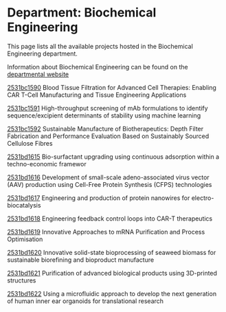 # Department: **Biochemical Engineering**

This page lists all the available projects hosted in the Biochemical Engineering department.

Information about Biochemical Engineering can be found on the [departmental website](https://www.ucl.ac.uk/biochemical-engineering)

[2531bc1590](../projects/2531bc1590.md) Blood Tissue Filtration for Advanced Cell Therapies: Enabling CAR T-Cell Manufacturing and Tissue Engineering Applications

[2531bc1591](../projects/2531bc1591.md) High-throughput screening of mAb formulations to identify sequence/excipient determinants of stability using machine learning

[2531bc1592](../projects/2531bc1592.md) Sustainable Manufacture of Biotherapeutics: Depth Filter Fabrication and Performance Evaluation Based on Sustainably Sourced Cellulose Fibres

[2531bd1615](../projects/2531bd1615.md) Bio-surfactant upgrading using continuous adsorption within a techno-economic framewor

[2531bd1616](../projects/2531bd1616.md) Development of small-scale adeno-associated virus vector (AAV) production using Cell-Free Protein Synthesis (CFPS) technologies

[2531bd1617](../projects/2531bd1617.md) Engineering and production of protein nanowires for electro-biocatalysis

[2531bd1618](../projects/2531bd1618.md) Engineering feedback control loops into CAR-T therapeutics

[2531bd1619](../projects/2531bd1619.md) Innovative Approaches to mRNA Purification and Process Optimisation

[2531bd1620](../projects/2531bd1620.md) Innovative solid-state bioprocessing of seaweed biomass for sustainable biorefining and bioproduct manufacture

[2531bd1621](../projects/2531bd1621.md) Purification of advanced biological products using 3D-printed structures

[2531bd1622](../projects/2531bd1622.md) Using a microfluidic approach to develop the next generation of human inner ear organoids for translational research


